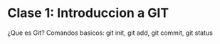 # Clase 1: Introduccion a GIT
¿Que es Git?
Comandos basicos: git init, git add, git commit, git status

